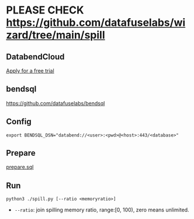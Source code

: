 # PLEASE CHECK https://github.com/datafuselabs/wizard/tree/main/spill

## DatabendCloud

[Apply for a free trial](https://databend.com/apply)

## bendsql
https://github.com/datafuselabs/bendsql

## Config

```
export BENDSQL_DSN="databend://<user>:<pwd>@<host>:443/<database>"
```

## Prepare
[prepare.sql](prepare.sql)

## Run

```
python3 ./spill.py [--ratio <memoryratio>]
```

* `--ratio`: join spilling memory ratio, range:[0, 100), zero means unlimited.
